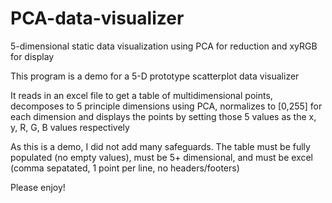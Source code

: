 # PCA-data-visualizer
5-dimensional static data visualization using PCA for reduction and xyRGB for display

This program is a demo for a 5-D prototype scatterplot data visualizer

It reads in an excel file to get a table of multidimensional points, decomposes to 5 principle dimensions using PCA, normalizes to [0,255] for each dimension and displays the points by setting those 5 values as the x, y, R, G, B values respectively

As this is a demo, I did not add many safeguards. The table must be fully populated (no empty values), must be 5+ dimensional, and must be excel (comma sepatated, 1 point per line, no headers/footers)

Please enjoy!
